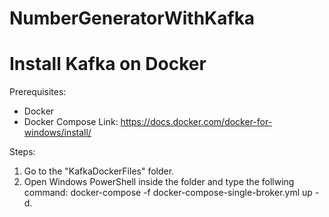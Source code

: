 # NumberGeneratorWithKafka

# Install Kafka on Docker
Prerequisites: 
- Docker
- Docker Compose
Link: https://docs.docker.com/docker-for-windows/install/

Steps:
1. Go to the "KafkaDockerFiles" folder.
2. Open Windows PowerShell inside the folder and type the follwing command: docker-compose -f docker-compose-single-broker.yml up -d.